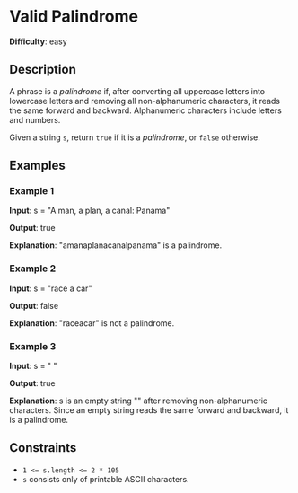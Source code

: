 # Valid Palindrome

__Difficulty__: easy

## Description

A phrase is a _palindrome_ if, after converting all uppercase letters into lowercase
letters and removing all non-alphanumeric characters, it reads the same forward and
backward. Alphanumeric characters include letters and numbers.

Given a string `s`, return `true` if it is a _palindrome_, or `false` otherwise.

## Examples

### Example 1

__Input__: s = "A man, a plan, a canal: Panama"

__Output__: true

__Explanation__: "amanaplanacanalpanama" is a palindrome.

### Example 2

__Input__: s = "race a car"

__Output__: false

__Explanation__: "raceacar" is not a palindrome.

### Example 3

__Input__: s = " "

__Output__: true

__Explanation__: s is an empty string "" after removing non-alphanumeric characters.
Since an empty string reads the same forward and backward, it is a palindrome.

## Constraints

* `1 <= s.length <= 2 * 105`
* `s` consists only of printable ASCII characters.